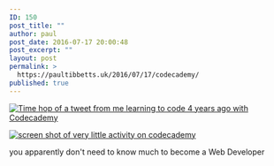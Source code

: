 ```yaml
---
ID: 150
post_title: ""
author: paul
post_date: 2016-07-17 20:00:48
post_excerpt: ""
layout: post
permalink: >
  https://paultibbetts.uk/2016/07/17/codecademy/
published: true
---
```

<a href="https://paultibbetts.uk/app/uploads/2016/07/IMG_7032.jpg"><img class="alignnone size-large wp-image-151" src="https://paultibbetts.uk/app/uploads/2016/07/IMG_7032-1024x350.jpg" alt="Time hop of a tweet from me learning to code 4 years ago with Codecademy" /></a>

<a href="https://paultibbetts.uk/app/uploads/2016/07/Screen-Shot-2016-07-17-at-21.47.41.jpg"><img class="alignnone size-large wp-image-152" src="https://paultibbetts.uk/app/uploads/2016/07/Screen-Shot-2016-07-17-at-21.47.41-1024x764.jpg" alt="screen shot of very little activity on codecademy" /></a>

you apparently don't need to know much to become a Web Developer